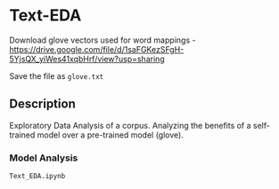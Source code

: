 # Text-EDA
Download glove vectors used for word mappings - https://drive.google.com/file/d/1saFGKezSFgH-5YjsQX_yiWes41xqbHrf/view?usp=sharing

Save the file as `glove.txt`

## Description
Exploratory Data Analysis of a corpus. Analyzing the benefits of a self-trained model over a pre-trained model (glove).

### Model Analysis
`Text_EDA.ipynb`
